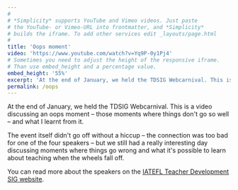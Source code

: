 ```yaml
---
#
# *Simplicity* supports YouTube and Vimeo videos. Just paste
# the YouTube- or Vimeo-URL into frontmatter, and *Simplicity*
# builds the iframe. To add other services edit _layouts/page.html
#
title: 'Oops moment'
video: 'https://www.youtube.com/watch?v=Yq9P-0y1Pj4'
# Sometimes you need to adjust the height of the responsive iframe.
# Than use embed_height and a percentage value.
embed_height: '55%'
excerpt: 'At the end of January, we held the TDSIG Webcarnival. This is a video discussing an oops moment and what I learnt from it.'
permalink: /oops
---
```

At the end of January, we held the TDSIG Webcarnival. This is a video discussing an oops moment – those moments where things don't go so well – and what I learnt from it.

<!--more-->

The event itself didn't go off without a hiccup – the connection was too bad for one of the four speakers – but we still had a really interesting day discussing moments where things go wrong and what it's possible to learn about teaching when the wheels fall off.

You can read more about the speakers on the [IATEFL Teacher Development SIG website](http://tdsig.org/webcarnival/).
